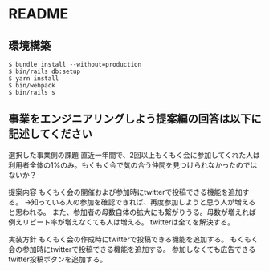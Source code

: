 # README

## 環境構築
```
$ bundle install --without=production
$ bin/rails db:setup
$ yarn install
$ bin/webpack
$ bin/rails s
```

## 事業をエンジニアリングしよう提案編の回答は以下に記述してください

選択した事業側の課題
直近一年間で、2回以上もくもく会に参加してくれた人は利用者全体の1%のみ。もくもく会で気の合う仲間を見つけられなかったのではないか？

提案内容
もくもく会の開催および参加時にtwitterで投稿できる機能を追加する。
→知っている人の参加を確認できれば、再度参加しようと思う人が増えると思われる。
また、参加者の母数自体の拡大にも繋がりうる。母数が増えれば例えリピート率が増えなくても人は増える。
twitterは全てを解決する。

実装方針
もくもく会の作成時にtwitterで投稿できる機能を追加する。
もくもく会の参加時にtwitterで投稿できる機能を追加する。
参加しなくても広告できるtwitter投稿ボタンを追加する。
